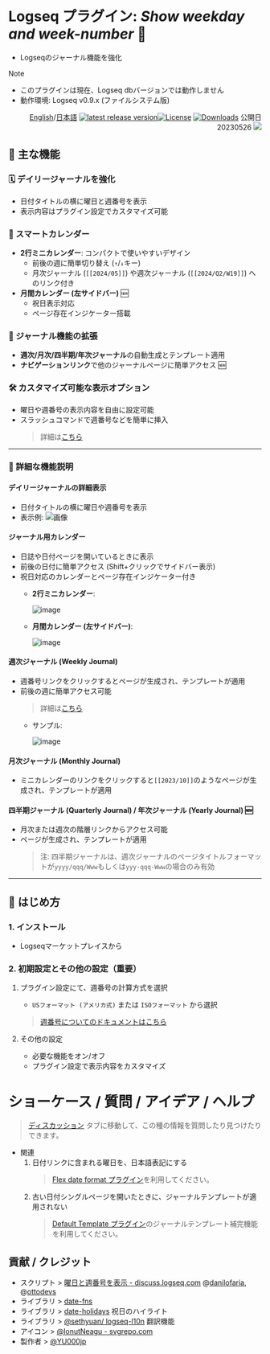 # Logseq プラグイン: *Show weekday and week-number* 📆

- Logseqのジャーナル機能を強化

> [!NOTE] 
> - このプラグインは現在、Logseq dbバージョンでは動作しません
> - 動作環境: Logseq v0.9.x (ファイルシステム版)

<div align="right">

[English](https://github.com/YU000jp/logseq-plugin-show-weekday-and-week-number/)/[日本語](https://github.com/YU000jp/logseq-plugin-show-weekday-and-week-number/blob/main/readme.ja.md) [![latest release version](https://img.shields.io/github/v/release/YU000jp/logseq-plugin-show-weekday-and-week-number)](https://github.com/YU000jp/logseq-plugin-show-weekday-and-week-number/releases)[![License](https://img.shields.io/github/license/YU000jp/logseq-plugin-show-weekday-and-week-number?color=blue)](https://github.com/YU000jp/logseq-plugin-show-weekday-and-week-number/LICENSE)
[![Downloads](https://img.shields.io/github/downloads/YU000jp/logseq-plugin-show-weekday-and-week-number/total.svg)](https://github.com/YU000jp/logseq-plugin-show-weekday-and-week-number/releases) 公開日 20230526 <a href="https://www.buymeacoffee.com/yu000japan"><img src="https://img.buymeacoffee.com/button-api/?text=Buy me a pizza&emoji=🍕&slug=yu000japan&button_colour=FFDD00&font_colour=000000&font_family=Poppins&outline_colour=000000&coffee_colour=ffffff" /></a>
</div>

## 🎯 主な機能

### 🗓️ デイリージャーナルを強化
- 日付タイトルの横に曜日と週番号を表示
- 表示内容はプラグイン設定でカスタマイズ可能

### 📅 スマートカレンダー
- **2行ミニカレンダー**: コンパクトで使いやすいデザイン
   - 前後の週に簡単切り替え (`↑`/`↓`キー)
   - 月次ジャーナル (`[[2024/05]]`) や週次ジャーナル (`[[2024/Q2/W19]]`) へのリンク付き
- **月間カレンダー (左サイドバー)** 🆕
   - 祝日表示対応
   - ページ存在インジケーター搭載

### 📖 ジャーナル機能の拡張
- **週次/月次/四半期/年次ジャーナル**の自動生成とテンプレート適用
- **ナビゲーションリンク**で他のジャーナルページに簡単アクセス 🆕

### 🛠️ カスタマイズ可能な表示オプション
- 曜日や週番号の表示内容を自由に設定可能
- スラッシュコマンドで週番号などを簡単に挿入
   > 詳細は[こちら](https://github.com/YU000jp/logseq-plugin-show-weekday-and-week-number/wiki/Slash-Command)

---

### 📌 詳細な機能説明

#### デイリージャーナルの詳細表示
- 日付タイトルの横に曜日や週番号を表示
- 表示例:
   ![画像](https://github.com/YU000jp/logseq-plugin-show-weekday-and-week-number/assets/111847207/f47b8948-5e7a-4e16-a5ae-6966672742b1)

#### ジャーナル用カレンダー
- 日誌や日付ページを開いているときに表示
- 前後の日付に簡単アクセス (Shift+クリックでサイドバー表示)
- 祝日対応のカレンダーとページ存在インジケーター付き
   - **2行ミニカレンダー**:

      ![image](https://github.com/YU000jp/logseq-plugin-show-weekday-and-week-number/assets/111847207/bf085523-89e7-4c2a-a7ef-9a260975bde8)
   - **月間カレンダー (左サイドバー)**:

      ![image](https://github.com/user-attachments/assets/3f1c717b-82b0-4869-b9c2-6369d5a82b38)

#### 週次ジャーナル (Weekly Journal)
- 週番号リンクをクリックするとページが生成され、テンプレートが適用
- 前後の週に簡単アクセス可能
   > 詳細は[こちら](https://github.com/YU000jp/logseq-plugin-show-weekday-and-week-number/wiki/%E9%80%B1%E6%AC%A1%E3%82%B8%E3%83%A3%E3%83%BC%E3%83%8A%E3%83%AB-(Weekly-Journal))
   - サンプル:
   
      ![image](https://github.com/YU000jp/logseq-plugin-show-weekday-and-week-number/assets/111847207/eb35708d-89e9-401d-a0b9-9ff8e49bb290)

#### 月次ジャーナル (Monthly Journal)
- ミニカレンダーのリンクをクリックすると`[[2023/10]]`のようなページが生成され、テンプレートが適用

#### 四半期ジャーナル (Quarterly Journal) / 年次ジャーナル (Yearly Journal) 🆕
- 月次または週次の階層リンクからアクセス可能
- ページが生成され、テンプレートが適用
   > 注: 四半期ジャーナルは、週次ジャーナルのページタイトルフォーマットが`yyyy/qqq/Www`もしくは`yyy-qqq-Www`の場合のみ有効

---

## 🚀 はじめ方

### 1. インストール
- Logseqマーケットプレイスから

### 2. 初期設定とその他の設定（重要）
1. プラグイン設定にて、週番号の計算方式を選択
   - `USフォーマット (アメリカ式)` または `ISOフォーマット` から選択
   > [週番号についてのドキュメントはこちら](https://github.com/YU000jp/logseq-plugin-show-weekday-and-week-number/wiki/%E9%80%B1%E7%95%AA%E5%8F%B7%E3%83%95%E3%82%A9%E3%83%BC%E3%83%9E%E3%83%83%E3%83%88%E3%81%AE%E9%81%B8%E6%8A%9E%E8%82%A2-(Japanese))

2. その他の設定
   - 必要な機能をオン/オフ
   - プラグイン設定で表示内容をカスタマイズ

# ショーケース / 質問 / アイデア / ヘルプ

> [ディスカッション](https://github.com/YU000jp/logseq-plugin-show-weekday-and-week-number/discussions) タブに移動して、この種の情報を質問したり見つけたりできます。

- 関連
  1. 日付リンクに含まれる曜日を、日本語表記にする
     > [Flex date format プラグイン](https://github.com/YU000jp/logseq-plugin-flex-date-format)を利用してください。
  1. 古い日付シングルページを開いたときに、ジャーナルテンプレートが適用されない
     > [Default Template プラグイン](https://github.com/YU000jp/logseq-plugin-default-template)のジャーナルテンプレート補完機能を利用してください。

## 貢献 / クレジット

- スクリプト > [曜日と週番号を表示 - discuss.logseq.com](https://discuss.logseq.com/t/show-week-day-and-week-number/12685/18) @[danilofaria](https://discuss.logseq.com/u/danilofaria/), @[ottodevs](https://discuss.logseq.com/u/ottodevs/)
- ライブラリ > [date-fns](https://date-fns.org/)
- ライブラリ > [date-holidays](https://github.com/commenthol/date-holidays) 祝日のハイライト
- ライブラリ > [@sethyuan/ logseq-l10n](https://github.com/sethyuan/logseq-l10n) 翻訳機能
- アイコン > [@IonutNeagu - svgrepo.com](https://www.svgrepo.com/svg/490868/monday)
- 製作者 > [@YU000jp](https://github.com/YU000jp)
